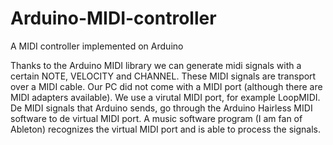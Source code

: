 # Arduino-MIDI-controller
A MIDI controller implemented on Arduino


Thanks to the Arduino MIDI library we can generate midi signals with a certain NOTE, VELOCITY and CHANNEL.
These MIDI signals are transport over a MIDI cable. Our PC did not come with a MIDI port (although there
are MIDI adapters available).
We use a virutal MIDI port, for example LoopMIDI.
De MIDI signals that Arduino sends, go through the Arduino Hairless MIDI software to de virtual MIDI port.
A music software program (I am fan of Ableton) recognizes the virtual MIDI port and is able to process
the signals.
